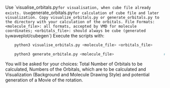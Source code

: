 Use ̀ visualise_orbitals.py` for visualisation, when cube file already exists.
Use `generate_orbitals.py` for calculation of cube file and later visualization.
Copy visualize_orbitals.py or generate_orbitals.py to the directory with your calculation of the orbitals.
File Formats: <molecule_file>: all formats, accepted by VMD for molecule coordinates; <orbitals_file>: should always be cube (generated by `waveplot/cubegen`)
Execute the scripts with:
```bash
    python3 visualise_orbitals.py <molecule_file> <orbitals_file>
```
```bash
    python3 generate_orbitale.py <molecule_file>                      # Has to be xyz file in this case
```
You will be asked for your choices:
    Total Number of Orbitals to be calculated,
    Numbers of the Orbitals, which are to be calculated and
    Visualization (Background and Molecule Drawing Style) and potential generation of a Movie of the rotation.
